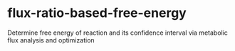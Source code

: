 # flux-ratio-based-free-energy
Determine free energy of reaction and its confidence interval via metabolic flux analysis and optimization
